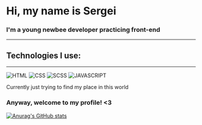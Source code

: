 # **Hi, my name is Sergei**
### I'm a young newbee developer practicing front-end
___
## Technologies I use:
____
![HTML](https://img.shields.io/badge/-HTML-000?style=for-the-badge&logo=HTML5&logoColor=e56229)
![CSS](https://img.shields.io/badge/-CSS-000?style=for-the-badge&logo=CSS3&logoColor=2965f1)
![SCSS](https://img.shields.io/badge/-SASS-000?style=for-the-badge&logo=Sass&logoColor=ce679a)
![JAVASCRIPT](https://img.shields.io/badge/-JAVASCRIPT-000?style=for-the-badge&logo=JavaScript&logoColor=efd81d)

Currently just trying to find my place in this world

### Anyway, welcome to my profile! <3

[![Anurag's GitHub stats](https://github-readme-stats.vercel.app/api?username=g4rv&hide=prs,issues&show_icons=true&theme=nightowl)](https://github.com/anuraghazra/github-readme-stats)
